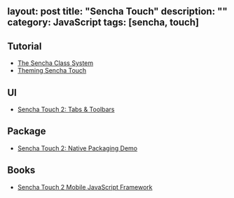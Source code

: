 layout: post
title: "Sencha Touch"
description: ""
category: JavaScript
tags: [sencha, touch]
--- 

## Tutorial

- [The Sencha Class System](http://www.sencha.com/learn/sencha-class-system)
- [Theming Sencha Touch](http://www.sencha.com/learn/theming-sencha-touch)

## UI

- [Sencha Touch 2: Tabs & Toolbars](http://www.sencha.com/learn/sencha-touch-2-tabs-toolbars)

## Package

- [Sencha Touch 2: Native Packaging Demo](http://www.sencha.com/learn/sencha-touch-2-native-packaging-demo)

## Books

- [Sencha Touch 2 Mobile JavaScript Framework](http://www.salttiger.com/sencha-touch-2-mobile-javascript-framework/)
